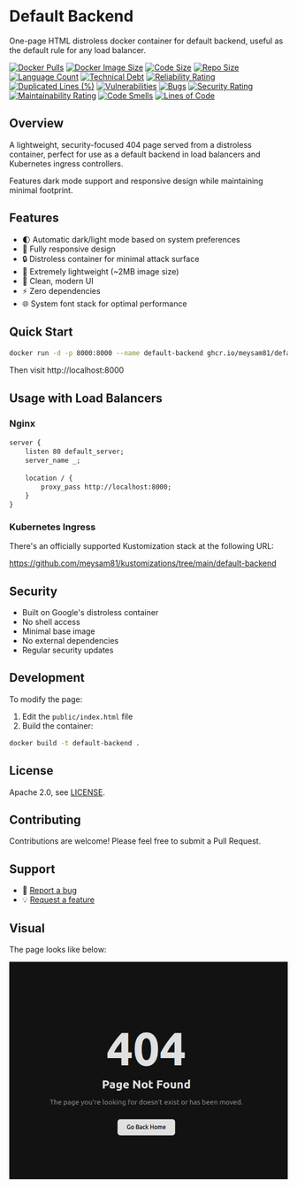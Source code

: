 # Default Backend

One-page HTML distroless docker container for default backend, useful as the default rule for any load balancer.

[![Docker Pulls](https://img.shields.io/docker/pulls/meysam81/default-backend)](https://hub.docker.com/r/meysam81/default-backend)
[![Docker Image Size](https://img.shields.io/docker/image-size/meysam81/default-backend?label=docker%20image%20size)](https://hub.docker.com/r/meysam81/default-backend)
[![Code Size](https://img.shields.io/github/languages/code-size/meysam81/default-backend)](https://github.com/meysam81/default-backend)
[![Repo Size](https://img.shields.io/github/repo-size/meysam81/default-backend)](https://github.com/meysam81/default-backend)
[![Language Count](https://img.shields.io/github/languages/count/meysam81/default-backend)](https://github.com/meysam81/default-backend)
[![Technical Debt](https://sonarcloud.io/api/project_badges/measure?project=meysam81_default-backend&metric=sqale_index)](https://sonarcloud.io/summary/new_code?id=meysam81_default-backend)
[![Reliability Rating](https://sonarcloud.io/api/project_badges/measure?project=meysam81_default-backend&metric=reliability_rating)](https://sonarcloud.io/summary/new_code?id=meysam81_default-backend)
[![Duplicated Lines (%)](https://sonarcloud.io/api/project_badges/measure?project=meysam81_default-backend&metric=duplicated_lines_density)](https://sonarcloud.io/summary/new_code?id=meysam81_default-backend)
[![Vulnerabilities](https://sonarcloud.io/api/project_badges/measure?project=meysam81_default-backend&metric=vulnerabilities)](https://sonarcloud.io/summary/new_code?id=meysam81_default-backend)
[![Bugs](https://sonarcloud.io/api/project_badges/measure?project=meysam81_default-backend&metric=bugs)](https://sonarcloud.io/summary/new_code?id=meysam81_default-backend)
[![Security Rating](https://sonarcloud.io/api/project_badges/measure?project=meysam81_default-backend&metric=security_rating)](https://sonarcloud.io/summary/new_code?id=meysam81_default-backend)
[![Maintainability Rating](https://sonarcloud.io/api/project_badges/measure?project=meysam81_default-backend&metric=sqale_rating)](https://sonarcloud.io/summary/new_code?id=meysam81_default-backend)
[![Code Smells](https://sonarcloud.io/api/project_badges/measure?project=meysam81_default-backend&metric=code_smells)](https://sonarcloud.io/summary/new_code?id=meysam81_default-backend)
[![Lines of Code](https://sonarcloud.io/api/project_badges/measure?project=meysam81_default-backend&metric=ncloc)](https://sonarcloud.io/summary/new_code?id=meysam81_default-backend)

## Overview

A lightweight, security-focused 404 page served from a distroless container,
perfect for use as a default backend in load balancers and Kubernetes ingress
controllers.

Features dark mode support and responsive design while maintaining minimal
footprint.

## Features

- 🌓 Automatic dark/light mode based on system preferences
- 📱 Fully responsive design
- 🔒 Distroless container for minimal attack surface
- 🚀 Extremely lightweight (~2MB image size)
- 🎨 Clean, modern UI
- ⚡ Zero dependencies
- 🌐 System font stack for optimal performance

## Quick Start

```bash
docker run -d -p 8000:8000 --name default-backend ghcr.io/meysam81/default-backend
```

Then visit http://localhost:8000

## Usage with Load Balancers

### Nginx

```nginx
server {
    listen 80 default_server;
    server_name _;

    location / {
        proxy_pass http://localhost:8000;
    }
}
```

### Kubernetes Ingress

There's an officially supported Kustomization stack at the following URL:

<https://github.com/meysam81/kustomizations/tree/main/default-backend>

## Security

- Built on Google's distroless container
- No shell access
- Minimal base image
- No external dependencies
- Regular security updates

## Development

To modify the page:

1. Edit the `public/index.html` file
2. Build the container:

```bash
docker build -t default-backend .
```

## License

Apache 2.0, see [LICENSE](LICENSE).

## Contributing

Contributions are welcome! Please feel free to submit a Pull Request.

## Support

- 🐛 [Report a bug](https://github.com/meysam81/default-backend/issues)
- 💡 [Request a feature](https://github.com/meysam81/default-backend/issues)

## Visual

The page looks like below:

![Index Page!](./docs/static/index.png)
